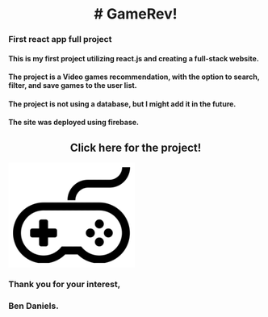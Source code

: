 
<div id="header" align="center">
  <h1># GameRev!</h1>
</div>

<h3 font-weight:"600"> First react app full project</h3>

<p>

#### This is my first project utilizing react.js and creating a full-stack website.<br/>
#### The project is a Video games recommendation, with the option to search, filter, and save games to the user list.<br/>
#### The project is not using a database, but I might add it in the future.<br/>
#### The site was deployed using firebase.<br/>
</p>
<h2 align="center">Click here for the project!</h2>
<a href="https://gamerev-d87e3.web.app/"><img src="icon.png" width="250" title="icon photo" align = "center"></a>


### Thank you for your interest,
### Ben Daniels.
